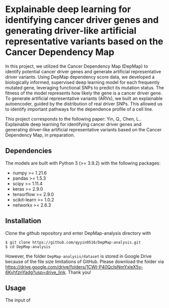 # Explainable deep learning for identifying cancer driver genes and generating driver-like artificial representative variants based on the Cancer Dependency Map

In this project, we utilized the Cancer Dependency Map (DepMap) to identify potential cancer driver genes and generate artificial representative driver variants. Using DepMap dependency score data, we developed a biologically informed, supervised deep learning model for each frequently mutated gene, leveraging functional SNPs to predict its mutation status. The fitness of the model represents how likely the gene is a cancer driver gene. To generate artificial representative variants (ARVs), we built an explainable autoencoder, guided by the distribution of real driver SNPs. This allowed us to identify important pathways for the dependence profile of a cell line. 

This project corresponds to the following paper: Yin, Q., Chen, L.. Explainable deep learning for identifying cancer driver genes and generating driver-like artificial representative variants based on the Cancer Dependency Map, in preparation.

## Dependencies
The models are built with Python 3 (>= 3.9.2) with the following packages:

* numpy >= 1.21.6
* pandas >= 1.5.3
* scipy >= 1.11.4
* keras >= 2.9.0
* tensorflow >= 2.9.0
* scikit-learn >= 1.0.2
* networkx >= 2.6.3

## Installation
Clone the github repository and enter DepMap-analysis directory with

    $ git clone https://github.com/qyyin0516/DepMap-analysis.git
    $ cd DepMap-analysis
  
However, the folder `DepMap-analysis/dataset` is stored in Google Drive because of the file size limitations of GitHub. Please download the folder via https://drive.google.com/drive/folders/1CWI-P40QcIpNmYxleX5y-6KvhfznYadg?usp=drive_link. Thank you! 

## Usage
The input of 
